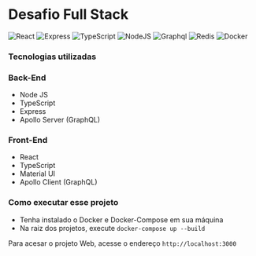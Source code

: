 # Desafio Full Stack
![React](https://img.shields.io/badge/-React-blue?style=flat-square&logo=React&logoColor=white)
![Express](https://img.shields.io/badge/-Express-black?style=flat-square&logo=express&logoColor=white)
![TypeScript](https://img.shields.io/badge/-TypeScript-blue?style=flat-square&logo=Typescript&logoColor=white)
![NodeJS](https://img.shields.io/badge/-NodeJS-white?style=flat-square&logo=node.js&color=339933&logoColor=white)
![Graphql](https://img.shields.io/badge/-Graphql-purple?style=flat-square&logo=graphql&logoColor=white)
![Redis](https://img.shields.io/badge/-Redis-red?style=flat-square&logo=redis&logoColor=white)
![Docker](https://img.shields.io/badge/-Docker-blue?style=flat-square&logo=Docker&logoColor=white)


### Tecnologias utilizadas

### Back-End
- Node JS
- TypeScript
- Express
- Apollo Server (GraphQL)

### Front-End
- React
- TypeScript
- Material UI
- Apollo Client (GraphQL)



### Como executar esse projeto
- Tenha instalado o Docker e Docker-Compose em sua máquina
- Na raiz dos projetos, execute `docker-compose up --build`

Para acesar o projeto Web, acesse o endereço `http://localhost:3000`
